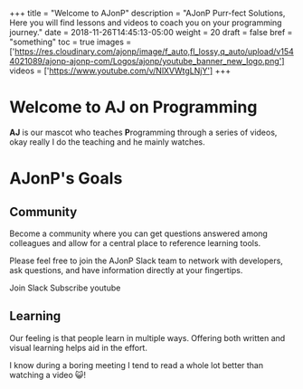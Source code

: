 +++
title = "Welcome to AJonP"
description = "AJonP Purr-fect Solutions, Here you will find lessons and videos to coach you on your programming journey."
date = 2018-11-26T14:45:13-05:00
weight = 20
draft = false
bref = "something"
toc = true
images = ['https://res.cloudinary.com/ajonp/image/f_auto,fl_lossy,q_auto/upload/v1544021089/ajonp-ajonp-com/Logos/ajonp/youtube_banner_new_logo.png']
videos = ['https://www.youtube.com/v/NlXVWtgLNjY']
+++

# Welcome to AJ on Programming

**AJ** is our mascot who teaches **P**rogramming through a series of videos, okay really I do the teaching and he mainly watches.

# AJonP's Goals

## <i class="fas fa-users"></i> Community
Become a community where you can get questions answered among colleagues and allow for a central place to reference learning tools.

Please feel free to join the AJonP Slack team to network with developers, ask questions, and have information directly at your fingertips.

<ion-button class="ajonp-slack" href="https://ajonp-com.slack.com/join/shared_invite/enQtNDk4NjMyNDUxMzM0LWQwMThkZDE3MDAzNzVmNWE3N2M1NzkwMzg1YWQ5NzIxZmIyYTM3ZjEyOGU3YjQ0NTFkYzRmZjMyYzExNDNlNTg" float-left>
<i class="fab fa-slack" data-fa-transform="left-6"></i>Join Slack
</ion-button>

<ion-button class="ajonp-youtube" href="https://www.youtube.com/channel/UCnKZ8gEb78zXKMi1ns-IQ2g?sub_confirmation=1">
<i class="fab fa-youtube" data-fa-transform="left-6"></i>Subscribe youtube
</ion-button>

## <i class="fas fa-book-reader"></i> Learning

Our feeling is that people learn in multiple ways. Offering both written and visual learning helps aid in the effort.

I know during a boring meeting I tend to read a whole lot better than watching a video 😺!